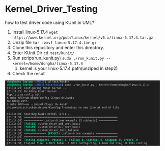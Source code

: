# Kernel_Driver_Testing

how to test driver code using KUnit in UML?

1. Install linux-5.17.4 `wget https://www.kernel.org/pub/linux/kernel/v5.x/linux-5.17.4.tar.gz`
2. Unzip file `tar -zxvf linux-5.17.4.tar.gz`
3. Clone this repository and enter this directory.
4. Enter KUnit Dir `cd test/kunit/`
5. Run script(run_kunit.py) `sudo ./run_kunit.py --kernel=/home/dongha/linux-5.17.4`
   1. kernel is your linux-5.17.4 path(unziped in step2)
6. Check the result

![test result](img/test_result.png)